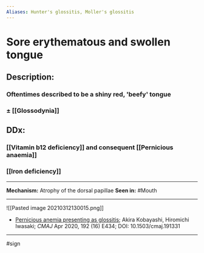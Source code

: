 ```yaml
---
Aliases: Hunter's glossitis, Moller's glossitis
---
```

# Sore erythematous and swollen tongue
## Description:
### Oftentimes described to be a shiny red, 'beefy' tongue 
### ± [[Glossodynia]]
## DDx:
### [[Vitamin b12 deficiency]] and consequent [[Pernicious anaemia]]
### [[Iron deficiency]]

---
**Mechanism:** Atrophy of the dorsal papillae
**Seen in:** #Mouth 

---
![[Pasted image 20210312130015.png]]
- [Pernicious anemia presenting as glossitis](https://www.cmaj.ca/content/192/16/E434); Akira Kobayashi, Hiromichi Iwasaki; *CMAJ* Apr 2020, 192 (16) E434; DOI: 10.1503/cmaj.191331

---
#sign 